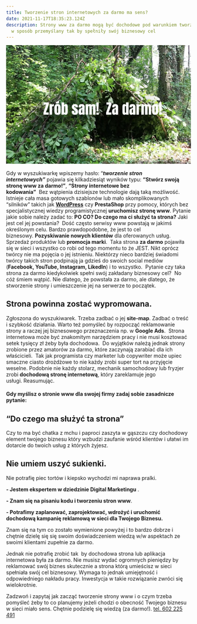 ```yaml
---
title: Tworzenie stron internetowych za darmo ma sens?
date: 2021-11-17T18:35:23.124Z
description: Strony www za darmo mogą być dochodowe pod warunkiem tworzenia ich
  w sposób przemyślany tak by spełniły swój biznesowy cel
---
```

![amatorska strona internetowa jak chatka z mchu i paproci w środku lsu](za-darmo-tanio-zrob-sam.jpg "Amatorka strona internetowa")

Gdy w wyszukiwarkę wpiszemy hasło: “***tworzenie stron internetowych”*** pojawia się kilkadziesiąt wyników typu: **“Stwórz swoją stronę www za darmo!”**, **“Strony internetowe bez kodowania”**  Bez wątpienia dzisiejsze technologie dają taką możliwość. Istnieje cała masa gotowych szablonów lub mało skomplikowanych “silników” takich jak **[WordPress](https://modernb2c.pl/strona-oparta-na-wordpress-zalety-wady-koszt-wdrozenia/)** czy **PrestaShop** przy pomocy, których bez specjalistycznej wiedzy programistycznej **uruchomisz stronę www**. Pytanie jakie sobie należy zadać to: **PO CO? Do czego ma ci służyć ta strona?** Jaki jest cel jej powstania?  Dość często serwisy www powstają w jakimś określonym celu. Bardzo prawdopodobne, że jest to cel biznesowy. **Pozyskiwanie nowych klientów** dla oferowanych usług. Sprzedaż produktów lub **promocja marki**.  Taka strona **za darmo** pojawiła się w sieci i wszystko co robi od tego momentu to że JEST. Nikt oprócz twórcy nie ma pojęcia o jej istnieniu. Niektórzy nieco bardziej świadomi twórcy takich stron podpinają ja gdzieś do swoich social mediów (**Facebook, YouTube, Instagram, LikedIn**) i to wszystko.  Pytanie czy taka strona za darmo kiedykolwiek spełni swój zakładany biznesowy cel?  No cóż śmiem wątpić. Nie dlatego, że powstała za darmo, ale dlatego, że stworzenie strony i umieszczenie jej na serwerze to początek. 

## Strona powinna zostać wypromowana.

Zgłoszona do wyszukiwarek. Trzeba zadbać o jej **site-map**. Zadbać o treść i szybkość działania. Warto też pomyśleć by rozpocząć reklamowanie strony a raczej jej biznesowego przeznaczenia np. w **Google Ads**.  Strona internetowa może być znakomitym narzędziem pracy i nie musi kosztować setek tysięcy zł żeby była dochodowa.  Do wyjątków należą jednak strony zrobione przez amatorów za darmo, które zaczynają zarabiać dla ich właścicieli.  Tak jak programista czy marketer lub copywriter może upiec smaczne ciasto drożdżowe to nie każdy zrobi super tort na przyjęcie weselne. Podobnie nie każdy stolarz, mechanik samochodowy lub fryzjer zrobi **dochodową stronę internetową**, który zareklamuje jego usługi. Reasumując.

#### Gdy myślisz o stronie www dla swojej firmy zadaj sobie zasadnicze pytanie:

## “Do czego ma służyć ta strona”

Czy to ma być chatka z mchu i paproci zaszyta w gąszczu czy dochodowy element twojego biznesu który wzbudzi zaufanie wśród klientów i ułatwi im dotarcie do twoich usług z których żyjesz. 

## Nie umiem uszyć sukienki.

Nie potrafię piec tortów i kiepsko wychodzi mi naprawa pralki. 

**\- Jestem ekspertem w dziedzinie Digital Marketingu** . 

**\- Znam się na pisaniu kodu i tworzeniu stron www**. 

**\- Potrafimy zaplanować, zaprojektować, wdrożyć i uruchomić dochodową kampanię reklamową w sieci dla Twojego Biznesu.** 

Znam się na tym co zostało wymienione powyżej i to bardzo dobrze i chętnie dzielę się  się swoim doświadczeniem wiedzą  w/w aspektach ze swoimi klientami zupełnie za darmo. 

Jednak nie potrafię zrobić tak  by dochodowa strona lub aplikacja internetowa była za darmo. Nie musisz wydać ogromnych pieniędzy by reklamować swój biznes skutecznie a strona którą umieścisz w sieci spełniała swój cel biznesowy. Wymaga to jednak umiejętność i odpowiedniego nakładu pracy. Inwestycja w takie rozwiązanie zwróci się wielokrotnie. 

Zadzwoń i zapytaj jak zacząć tworzenie strony www i o czym trzeba pomyśleć żeby to co planujemy jeżeli chodzi o obecność Twojego biznesu w sieci miało sens. Chętnie podzielę się wiedzą (za darmo!). [tel. 602 225 491](tel://+48602225491)